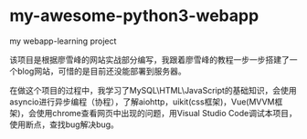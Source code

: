 # my-awesome-python3-webapp
my webapp-learning project

该项目是根据廖雪峰的网站实战部分编写，我跟着廖雪峰的教程一步一步搭建了一个blog网站，可惜的是目前还没能部署到服务器。

在做这个项目的过程中，我学习了MySQL\HTML\JavaScript的基础知识，会使用asyncio进行异步编程（协程），了解aiohttp，uikit(css框架)，Vue(MVVM框架)，会使用chrome查看网页中出现的问题，用Visual Studio Code调试本项目，使用断点，查找bug解决bug。
